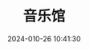 ---
title: 音乐馆
date: 2024-010-26 10:41:30
type: music
aplayer: true
top_img: false
comments: false
aside: false
---